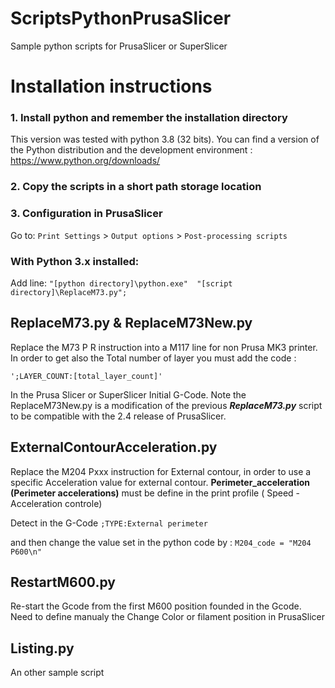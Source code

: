 # ScriptsPythonPrusaSlicer
Sample python scripts for PrusaSlicer or SuperSlicer

# Installation instructions

### 1. Install python and remember the installation directory 
This version was tested with python 3.8 (32 bits).
You can find a version of the Python distribution and the development environment : https://www.python.org/downloads/

### 2. Copy the scripts in a short path storage location

### 3. Configuration in PrusaSlicer 
Go to: `Print Settings` > `Output options` > `Post-processing scripts`

### With Python 3.x installed:
Add line: `"[python directory]\python.exe"  "[script directory]\ReplaceM73.py";`


ReplaceM73.py & ReplaceM73New.py
--

Replace the M73 P R instruction into a M117 line for non Prusa MK3 printer. In order to get also the Total number of layer you must add the code :

    ';LAYER_COUNT:[total_layer_count]'

In the Prusa Slicer or SuperSlicer Initial G-Code. Note the ReplaceM73New.py is a modification of the previous ***ReplaceM73.py*** script to be compatible with the 2.4 release of PrusaSlicer.  

ExternalContourAcceleration.py
--

Replace the M204 Pxxx instruction for External contour, in order to use a specific Acceleration value for external contour. **Perimeter_acceleration (Perimeter accelerations)** must be define in the print profile ( Speed - Acceleration controle)

Detect in the G-Code 
`;TYPE:External perimeter`
    
and then change the value set in the python code by :
`M204_code = "M204 P600\n"`


RestartM600.py
--

Re-start the Gcode from the first M600 position founded in the Gcode. Need to define manualy the Change Color or filament position in PrusaSlicer

Listing.py
--

An other sample script
